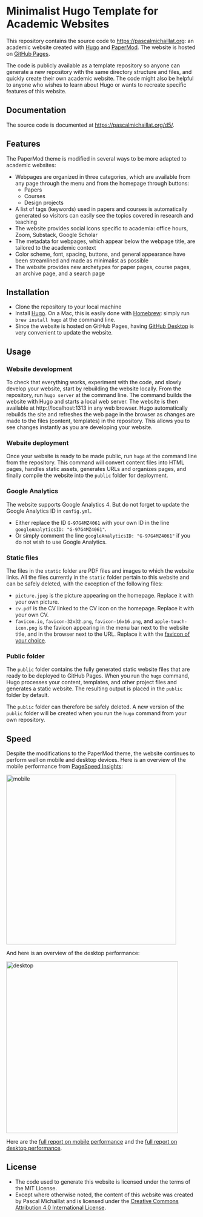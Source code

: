 # Minimalist Hugo Template for Academic Websites

This repository contains the source code to https://pascalmichaillat.org: an academic website created with [Hugo](https://github.com/gohugoio/hugo) and [PaperMod](https://github.com/adityatelange/hugo-PaperMod). The website is hosted on [GitHub Pages](https://docs.github.com/en/pages/getting-started-with-github-pages/about-github-pages).

The code is publicly available as a template repository so anyone can generate a new repository with the same directory structure and files, and quickly create their own academic website. The code might also be helpful to anyone who wishes to learn about Hugo or wants to recreate specific features of this website.

## Documentation

The source code is documented at https://pascalmichaillat.org/d5/.

## Features

The PaperMod theme is modified in several ways to be more adapted to academic websites:

+ Webpages are organized in three categories, which are available from any page through the menu and from the homepage through buttons: 
	* Papers
	* Courses
	* Design projects
+ A list of tags (keywords) used in papers and courses is automatically generated so visitors can easily see the topics covered in research and teaching
+ The website provides social icons specific to academia: office hours, Zoom, Substack, Google Scholar
+ The metadata for webpages, which appear below the webpage title, are tailored to the academic context
+ Color scheme, font, spacing, buttons, and general appearance have been streamlined and made as minimalist as possible
+ The website provides new archetypes for paper pages, course pages, an archive page, and a search page

## Installation

+ Clone the repository to your local machine
+ Install [Hugo](https://gohugo.io/installation/). On a Mac, this is easily done with [Homebrew](https://brew.sh): simply run `brew install hugo` at the command line.
+ Since the website is hosted on GitHub Pages, having [GitHub Desktop](https://desktop.github.com) is very convenient to update the website.

## Usage

### Website development

To check that everything works, experiment with the code, and slowly develop your website, start by rebuilding the website locally. From the repository, run `hugo server` at the command line. The command builds the website with Hugo and starts a local web server. The website is then available at http://localhost:1313 in any web browser. Hugo automatically rebuilds the site and refreshes the web page in the browser as changes are made to the files (content, templates) in the repository. This allows you to see changes instantly as you are developing your website. 

### Website deployment

Once your website is ready to be made public, run `hugo` at the command line from the repository. This command will convert content files into HTML pages, handles static assets, generates URLs and organizes pages, and finally compile the website into the `public` folder for deployment.



### Google Analytics

The website supports Google Analytics 4. But do not forget to update the Google Analytics ID in `config.yml`. 

+ Either replace the ID `G-97G4MZ4061` with your own ID in the line `googleAnalyticsID: "G-97G4MZ4061"`. 
+ Or simply comment the line `googleAnalyticsID: "G-97G4MZ4061"` if you do not wish to use Google Analytics.

### Static files

The files in the `static` folder are PDF files and images to which the website links. All the files currently in the `static` folder pertain to this website and can be safely deleted, with the exception of the following files:

+ `picture.jpeg` is the picture appearing on the homepage. Replace it with your own picture.
+ `cv.pdf` is the CV linked to the CV icon on the homepage. Replace it with your own CV.
+ `favicon.io`, `favicon-32x32.png`, `favicon-16x16.png`, and `apple-touch-icon.png` is the favicon appearing in the menu bar next to the website title, and in the browser next to the URL. Replace it with the [favicon of your choice](https://favicon.io).

### Public folder

The `public` folder contains the fully generated static website files that are ready to be deployed to GitHub Pages. When you run the `hugo` command, Hugo processes your content, templates, and other project files and generates a static website. The resulting output is placed in the `public` folder by default.

The `public` folder can therefore be  safely deleted. A new version of the `public` folder will be created when you run the `hugo` command from your own repository.

## Speed

Despite the modifications to the PaperMod theme, the website continues to perform well on mobile and desktop devices. Here is an overview of the mobile performance from [PageSpeed Insights](https://pagespeed.web.dev/):

<img width="448" alt="mobile" src="https://github.com/pmichaillat/pmichaillat.github.io/assets/85443660/b54395b0-f9cb-4ad7-8daa-5f86e5f2cddc">

And here is an overview of the desktop performance:

<img width="453" alt="desktop" src="https://github.com/pmichaillat/pmichaillat.github.io/assets/85443660/eff134d2-6097-4bc2-bfd7-4f5c18571789">

Here are the [full report on mobile performance](https://pagespeed.web.dev/analysis/https-pascalmichaillat-org/hl96ythdue?form_factor=mobile) and the [full report on desktop performance](https://pagespeed.web.dev/analysis/https-pascalmichaillat-org/hl96ythdue?form_factor=desktop).

## License

+ The code used to generate this website is licensed under the terms of the MIT License.
+ Except where otherwise noted, the content of this website was created by Pascal Michaillat and is licensed under the [Creative Commons Attribution 4.0 International License](http://creativecommons.org/licenses/by/4.0/).
